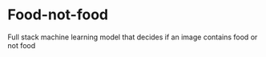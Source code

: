 # Food-not-food
Full stack machine learning model that decides if an image contains food or not food

